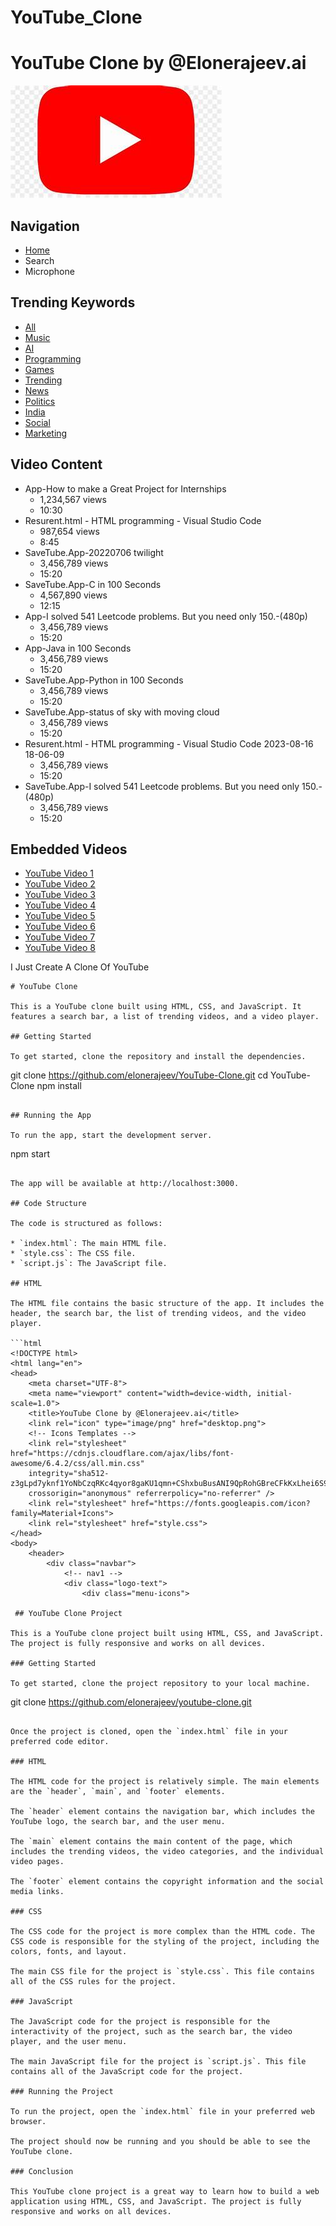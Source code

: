# YouTube_Clone

# YouTube Clone by @Elonerajeev.ai

![YouTube Logo](youtube.jpg)

## Navigation
- [Home](http://127.0.0.1:5500/src/index.html#)
- Search
- Microphone

## Trending Keywords
- [All](#)
- [Music](#)
- [AI](#)
- [Programming](#)
- [Games](#)
- [Trending](#)
- [News](#)
- [Politics](#)
- [India](#)
- [Social](#)
- [Marketing](#)

## Video Content
- App-How to make a Great Project for Internships
  - 1,234,567 views
  - 10:30
- Resurent.html - HTML programming - Visual Studio Code
  - 987,654 views
  - 8:45
- SaveTube.App-20220706 twilight
  - 3,456,789 views
  - 15:20
- SaveTube.App-C in 100 Seconds
  - 4,567,890 views
  - 12:15
- App-I solved 541 Leetcode problems. But you need only 150.-(480p)
  - 3,456,789 views
  - 15:20
- App-Java in 100 Seconds
  - 3,456,789 views
  - 15:20
- SaveTube.App-Python in 100 Seconds
  - 3,456,789 views
  - 15:20
- SaveTube.App-status of sky with moving cloud
  - 3,456,789 views
  - 15:20
- Resurent.html - HTML programming - Visual Studio Code 2023-08-16 18-06-09
  - 3,456,789 views
  - 15:20
- SaveTube.App-I solved 541 Leetcode problems. But you need only 150.-(480p)
  - 3,456,789 views
  - 15:20

## Embedded Videos
- [YouTube Video 1](https://www.youtube-nocookie.com/embed/3667kYygPy8?si=l_10S1XIhqGHP7KR)
- [YouTube Video 2](https://www.youtube-nocookie.com/embed/9KCtZ9r4OAw?si=QIUSU52zDCu02x2v)
- [YouTube Video 3](https://www.youtube-nocookie.com/embed/Crl5g36MapE?si=Q06pIEFECCKNeXk6)
- [YouTube Video 4](https://www.youtube-nocookie.com/embed/3667kYygPy8?si=l_10S1XIhqGHP7KR)
- [YouTube Video 5](https://www.youtube-nocookie.com/embed/OdEQokvCXMc?si=4tOxocgg9OFnUYzZ)
- [YouTube Video 6](https://www.youtube-nocookie.com/embed/klX1lKyEO9U?si=ifMYUXA2rSZdqhTt)
- [YouTube Video 7](https://www.youtube-nocookie.com/embed/TmpTku0qDcs?si=vMsGVyGTSSthrSur)
- [YouTube Video 8](https://www.youtube-nocookie.com/embed/klX1lKyEO9U?si=ifMYUXA2rSZdqhTt)




I Just Create A Clone Of YouTube
 ```
# YouTube Clone

This is a YouTube clone built using HTML, CSS, and JavaScript. It features a search bar, a list of trending videos, and a video player.

## Getting Started

To get started, clone the repository and install the dependencies.

```
git clone https://github.com/elonerajeev/YouTube-Clone.git
cd YouTube-Clone
npm install
```

## Running the App

To run the app, start the development server.

```
npm start
```

The app will be available at http://localhost:3000.

## Code Structure

The code is structured as follows:

* `index.html`: The main HTML file.
* `style.css`: The CSS file.
* `script.js`: The JavaScript file.

## HTML

The HTML file contains the basic structure of the app. It includes the header, the search bar, the list of trending videos, and the video player.

```html
<!DOCTYPE html>
<html lang="en">
<head>
    <meta charset="UTF-8">
    <meta name="viewport" content="width=device-width, initial-scale=1.0">
    <title>YouTube Clone by @Elonerajeev.ai</title>
    <link rel="icon" type="image/png" href="desktop.png">
    <!-- Icons Templates -->
    <link rel="stylesheet" href="https://cdnjs.cloudflare.com/ajax/libs/font-awesome/6.4.2/css/all.min.css" 
    integrity="sha512-z3gLpd7yknf1YoNbCzqRKc4qyor8gaKU1qmn+CShxbuBusANI9QpRohGBreCFkKxLhei6S9CQXFEbbKuqLg0DA==" 
    crossorigin="anonymous" referrerpolicy="no-referrer" />
    <link rel="stylesheet" href="https://fonts.googleapis.com/icon?family=Material+Icons">
    <link rel="stylesheet" href="style.css">
</head>
<body>
    <header>
        <div class="navbar">
            <!-- nav1 -->
            <div class="logo-text">
                <div class="menu-icons">

 ## YouTube Clone Project

This is a YouTube clone project built using HTML, CSS, and JavaScript. The project is fully responsive and works on all devices.

### Getting Started

To get started, clone the project repository to your local machine.

```
git clone https://github.com/elonerajeev/youtube-clone.git
```

Once the project is cloned, open the `index.html` file in your preferred code editor.

### HTML

The HTML code for the project is relatively simple. The main elements are the `header`, `main`, and `footer` elements.

The `header` element contains the navigation bar, which includes the YouTube logo, the search bar, and the user menu.

The `main` element contains the main content of the page, which includes the trending videos, the video categories, and the individual video pages.

The `footer` element contains the copyright information and the social media links.

### CSS

The CSS code for the project is more complex than the HTML code. The CSS code is responsible for the styling of the project, including the colors, fonts, and layout.

The main CSS file for the project is `style.css`. This file contains all of the CSS rules for the project.

### JavaScript

The JavaScript code for the project is responsible for the interactivity of the project, such as the search bar, the video player, and the user menu.

The main JavaScript file for the project is `script.js`. This file contains all of the JavaScript code for the project.

### Running the Project

To run the project, open the `index.html` file in your preferred web browser.

The project should now be running and you should be able to see the YouTube clone.

### Conclusion

This YouTube clone project is a great way to learn how to build a web application using HTML, CSS, and JavaScript. The project is fully responsive and works on all devices.


